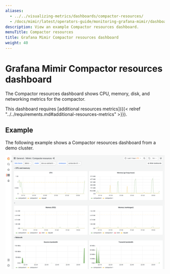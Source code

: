 ```yaml
---
aliases:
  - ../../visualizing-metrics/dashboards/compactor-resources/
  - /docs/mimir/latest/operators-guide/monitoring-grafana-mimir/dashboards/compactor-resources/
description: View an example Compactor resources dashboard.
menuTitle: Compactor resources
title: Grafana Mimir Compactor resources dashboard
weight: 40
---
```


# Grafana Mimir Compactor resources dashboard

The Compactor resources dashboard shows CPU, memory, disk, and networking metrics for the compactor.

This dashboard requires [additional resources metrics]({{< relref "../../requirements.md#additional-resources-metrics" >}}).

## Example

The following example shows a Compactor resources dashboard from a demo cluster.

![Grafana Mimir compactor resources dashboard](mimir-compactor-resources.png)
